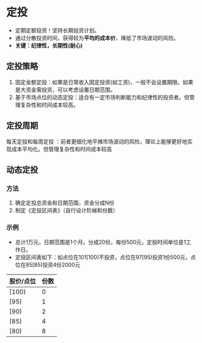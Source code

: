 # 定投
* 定期定额投资！坚持长期投资计划。
* 通过分散投资时间，获得较为**平均的成本价**，降低了市场波动的风险。
* **关键：纪律性，长期性(耐心)**

## 定投策略
1. 固定金额定投：如果是日常收入固定投资(如工资)，一般不会设置期限。如果是大资金需投资，可以考虑设置日期范围。
1. 基于市场点位的动态定投：适合有一定市场判断能力和纪律性的投资者。但管理复杂性和时间成本较高。

## 定投周期
每天定投和每周定投 ：前者更细化地平摊市场波动的风险，理论上能够更好地实现成本平均化。但管理复杂性和时间成本较高

## 动态定投
### 方法
1. 确定定投总资金和日期范围，资金分成N份
1. 制定《定投区间表》（自行设计阶梯和份数）

### 示例
* 总计1万元，日期范围是1个月。分成20份，每份500元，定投时间单位是1工作日。
* 定投区间表如下：如点位在101[100)不投资，点位在97[95)投资1份500元，点位在85[85)投资4份2000元

| 股价/点位 | 份数 |
| - | - |
| [100) | 0 |
| [95) | 1 |
| [90) | 2 |
| [85) | 4 |
| [80) | 8 |